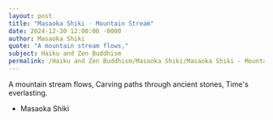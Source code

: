 ```yaml
---
layout: post
title: "Masaoka Shiki - Mountain Stream"
date: 2024-12-30 12:00:00 -0000
author: Masaoka Shiki
quote: "A mountain stream flows,"
subject: Haiku and Zen Buddhism
permalink: /Haiku and Zen Buddhism/Masaoka Shiki/Masaoka Shiki - Mountain Stream
---
```


A mountain stream flows,
Carving paths through ancient stones,
Time's everlasting.

- Masaoka Shiki
